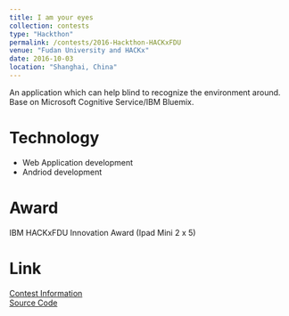 ```yaml
---
title: I am your eyes
collection: contests
type: "Hackthon"
permalink: /contests/2016-Hackthon-HACKxFDU
venue: "Fudan University and HACKx"
date: 2016-10-03
location: "Shanghai, China"
---
```


An application which can help blind to recognize the environment around. Base on Microsoft Cognitive Service/IBM Bluemix.

Technology
======
* Web Application development
* Andriod development

Award
======
IBM HACKxFDU Innovation Award (Ipad Mini 2 x 5)

Link
======
[Contest Information](https://www.hackx.org/projects/34) <br>
[Source Code](https://github.com/ChaokunChang/I-am-your-eyes)